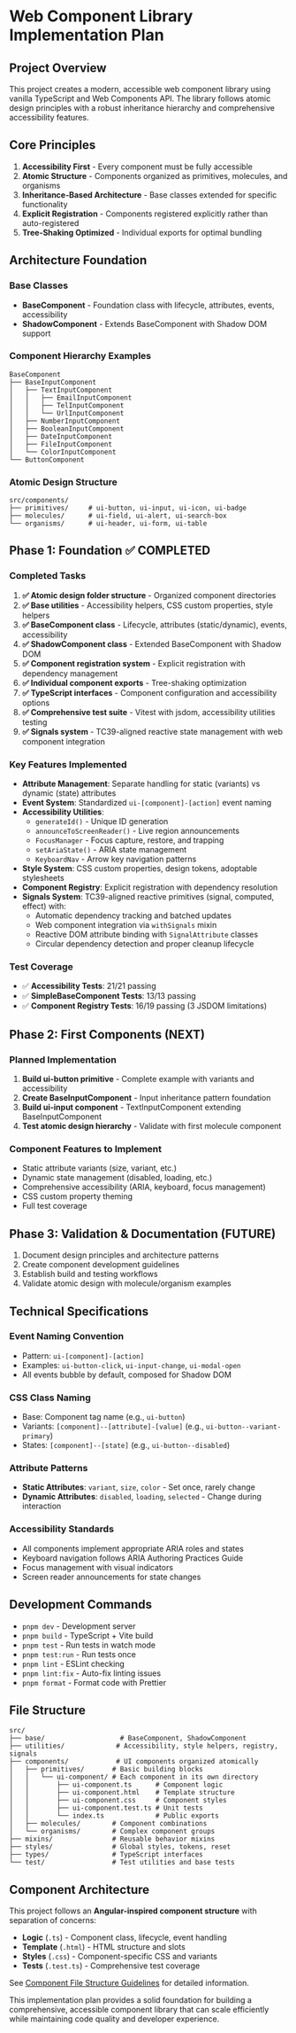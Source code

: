 # Web Component Library Implementation Plan

## Project Overview

This project creates a modern, accessible web component library using vanilla TypeScript and Web Components API. The library follows atomic design principles with a robust inheritance hierarchy and comprehensive accessibility features.

## Core Principles

1. **Accessibility First** - Every component must be fully accessible
2. **Atomic Structure** - Components organized as primitives, molecules, and organisms
3. **Inheritance-Based Architecture** - Base classes extended for specific functionality
4. **Explicit Registration** - Components registered explicitly rather than auto-registered
5. **Tree-Shaking Optimized** - Individual exports for optimal bundling

## Architecture Foundation

### Base Classes

- **BaseComponent** - Foundation class with lifecycle, attributes, events, accessibility
- **ShadowComponent** - Extends BaseComponent with Shadow DOM support

### Component Hierarchy Examples

```
BaseComponent
├── BaseInputComponent
│   ├── TextInputComponent
│   │   ├── EmailInputComponent
│   │   ├── TelInputComponent
│   │   └── UrlInputComponent
│   ├── NumberInputComponent
│   ├── BooleanInputComponent
│   ├── DateInputComponent
│   ├── FileInputComponent
│   └── ColorInputComponent
└── ButtonComponent
```

### Atomic Design Structure

```
src/components/
├── primitives/     # ui-button, ui-input, ui-icon, ui-badge
├── molecules/      # ui-field, ui-alert, ui-search-box
└── organisms/      # ui-header, ui-form, ui-table
```

## Phase 1: Foundation ✅ COMPLETED

### Completed Tasks

1. **✅ Atomic design folder structure** - Organized component directories
2. **✅ Base utilities** - Accessibility helpers, CSS custom properties, style helpers
3. **✅ BaseComponent class** - Lifecycle, attributes (static/dynamic), events, accessibility
4. **✅ ShadowComponent class** - Extended BaseComponent with Shadow DOM
5. **✅ Component registration system** - Explicit registration with dependency management
6. **✅ Individual component exports** - Tree-shaking optimization
7. **✅ TypeScript interfaces** - Component configuration and accessibility options
8. **✅ Comprehensive test suite** - Vitest with jsdom, accessibility utilities testing
9. **✅ Signals system** - TC39-aligned reactive state management with web component integration

### Key Features Implemented

- **Attribute Management**: Separate handling for static (variants) vs dynamic (state) attributes
- **Event System**: Standardized `ui-[component]-[action]` event naming
- **Accessibility Utilities**:
  - `generateId()` - Unique ID generation
  - `announceToScreenReader()` - Live region announcements
  - `FocusManager` - Focus capture, restore, and trapping
  - `setAriaState()` - ARIA state management
  - `KeyboardNav` - Arrow key navigation patterns
- **Style System**: CSS custom properties, design tokens, adoptable stylesheets
- **Component Registry**: Explicit registration with dependency resolution
- **Signals System**: TC39-aligned reactive primitives (signal, computed, effect) with:
  - Automatic dependency tracking and batched updates
  - Web component integration via `withSignals` mixin
  - Reactive DOM attribute binding with `SignalAttribute` classes
  - Circular dependency detection and proper cleanup lifecycle

### Test Coverage

- ✅ **Accessibility Tests**: 21/21 passing
- ✅ **SimpleBaseComponent Tests**: 13/13 passing
- ✅ **Component Registry Tests**: 16/19 passing (3 JSDOM limitations)

## Phase 2: First Components (NEXT)

### Planned Implementation

1. **Build ui-button primitive** - Complete example with variants and accessibility
2. **Create BaseInputComponent** - Input inheritance pattern foundation
3. **Build ui-input component** - TextInputComponent extending BaseInputComponent
4. **Test atomic design hierarchy** - Validate with first molecule component

### Component Features to Implement

- Static attribute variants (size, variant, etc.)
- Dynamic state management (disabled, loading, etc.)
- Comprehensive accessibility (ARIA, keyboard, focus management)
- CSS custom property theming
- Full test coverage

## Phase 3: Validation & Documentation (FUTURE)

1. Document design principles and architecture patterns
2. Create component development guidelines
3. Establish build and testing workflows
4. Validate atomic design with molecule/organism examples

## Technical Specifications

### Event Naming Convention

- Pattern: `ui-[component]-[action]`
- Examples: `ui-button-click`, `ui-input-change`, `ui-modal-open`
- All events bubble by default, composed for Shadow DOM

### CSS Class Naming

- Base: Component tag name (e.g., `ui-button`)
- Variants: `[component]--[attribute]-[value]` (e.g., `ui-button--variant-primary`)
- States: `[component]--[state]` (e.g., `ui-button--disabled`)

### Attribute Patterns

- **Static Attributes**: `variant`, `size`, `color` - Set once, rarely change
- **Dynamic Attributes**: `disabled`, `loading`, `selected` - Change during interaction

### Accessibility Standards

- All components implement appropriate ARIA roles and states
- Keyboard navigation follows ARIA Authoring Practices Guide
- Focus management with visual indicators
- Screen reader announcements for state changes

## Development Commands

- `pnpm dev` - Development server
- `pnpm build` - TypeScript + Vite build
- `pnpm test` - Run tests in watch mode
- `pnpm test:run` - Run tests once
- `pnpm lint` - ESLint checking
- `pnpm lint:fix` - Auto-fix linting issues
- `pnpm format` - Format code with Prettier

## File Structure

```
src/
├── base/                   # BaseComponent, ShadowComponent
├── utilities/             # Accessibility, style helpers, registry, signals
├── components/            # UI components organized atomically
│   ├── primitives/       # Basic building blocks
│   │   └── ui-component/ # Each component in its own directory
│   │       ├── ui-component.ts      # Component logic
│   │       ├── ui-component.html    # Template structure
│   │       ├── ui-component.css     # Component styles
│   │       ├── ui-component.test.ts # Unit tests
│   │       └── index.ts             # Public exports
│   ├── molecules/        # Component combinations
│   └── organisms/        # Complex component groups
├── mixins/               # Reusable behavior mixins
├── styles/               # Global styles, tokens, reset
├── types/                # TypeScript interfaces
└── test/                 # Test utilities and base tests
```

## Component Architecture

This project follows an **Angular-inspired component structure** with separation of concerns:

- **Logic** (`.ts`) - Component class, lifecycle, event handling
- **Template** (`.html`) - HTML structure and slots
- **Styles** (`.css`) - Component-specific CSS and variants
- **Tests** (`.test.ts`) - Comprehensive test coverage

See [Component File Structure Guidelines](./component-file-structure.md) for detailed information.

This implementation plan provides a solid foundation for building a comprehensive, accessible component library that can scale efficiently while maintaining code quality and developer experience.
